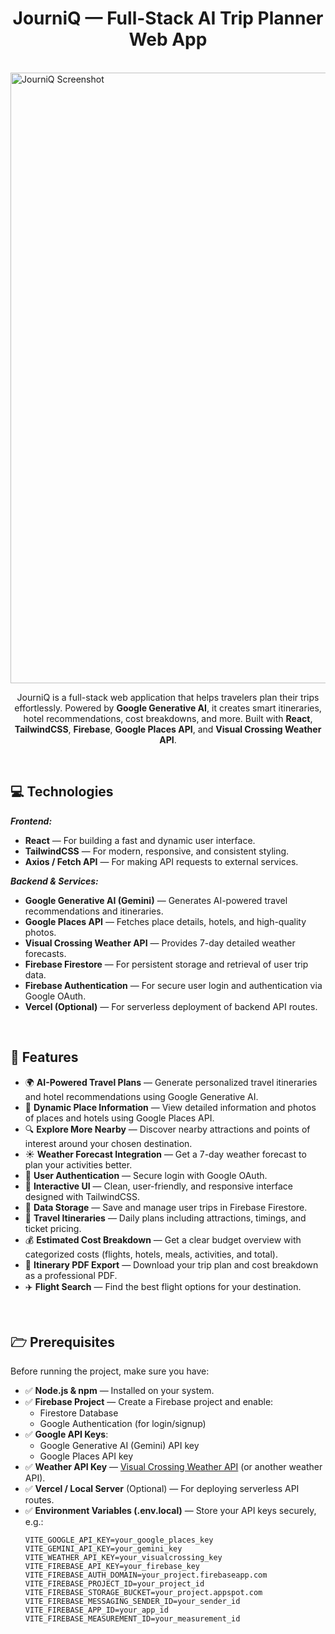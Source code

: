 <h1 align="center" style="font-weight: bold;"> JourniQ — Full-Stack AI Trip Planner Web App</h1>
<br>
<img width="1700" height="977" alt="JourniQ Screenshot" src="https://github.com/user-attachments/assets/ca393584-8440-4c02-bb44-879dd6986e68" />

<p align="center">
  JourniQ is a full-stack web application that helps travelers plan their trips effortlessly.  
  Powered by <b>Google Generative AI</b>, it creates smart itineraries, hotel recommendations, cost breakdowns, and more.  
  Built with <b>React</b>, <b>TailwindCSS</b>, <b>Firebase</b>, <b>Google Places API</b>, and <b>Visual Crossing Weather API</b>.
</p>
<br>

<h2 id="technologies">💻 Technologies</h2>

<b><em>Frontend:</em></b>

- **React** — For building a fast and dynamic user interface.  
- **TailwindCSS** — For modern, responsive, and consistent styling.  
- **Axios / Fetch API** — For making API requests to external services.  

<b><em>Backend & Services:</em></b>

- **Google Generative AI (Gemini)** — Generates AI-powered travel recommendations and itineraries.  
- **Google Places API** — Fetches place details, hotels, and high-quality photos.  
- **Visual Crossing Weather API** — Provides 7-day detailed weather forecasts.  
- **Firebase Firestore** — For persistent storage and retrieval of user trip data.  
- **Firebase Authentication** — For secure user login and authentication via Google OAuth.  
- **Vercel (Optional)** — For serverless deployment of backend API routes.  

<br>

<h2 id="features">🚀 Features</h2>

- 🌍 **AI-Powered Travel Plans** — Generate personalized travel itineraries and hotel recommendations using Google Generative AI.  
- 🏨 **Dynamic Place Information** — View detailed information and photos of places and hotels using Google Places API.  
- 🔍 **Explore More Nearby** — Discover nearby attractions and points of interest around your chosen destination.  
- ☀️ **Weather Forecast Integration** — Get a 7-day weather forecast to plan your activities better.  
- 🔐 **User Authentication** — Secure login with Google OAuth.  
- 🎨 **Interactive UI** — Clean, user-friendly, and responsive interface designed with TailwindCSS.  
- 💾 **Data Storage** — Save and manage user trips in Firebase Firestore.  
- 📅 **Travel Itineraries** — Daily plans including attractions, timings, and ticket pricing.  
- 💰 **Estimated Cost Breakdown** — Get a clear budget overview with categorized costs (flights, hotels, meals, activities, and total).  
- 📄 **Itinerary PDF Export** — Download your trip plan and cost breakdown as a professional PDF.  
- ✈️ **Flight Search** — Find the best flight options for your destination.  

<br>

<h2 id="pre">🗁 Prerequisites</h2>

Before running the project, make sure you have:  

- ✅ **Node.js & npm** — Installed on your system.  
- ✅ **Firebase Project** — Create a Firebase project and enable:  
  - Firestore Database  
  - Google Authentication (for login/signup)  
- ✅ **Google API Keys**:  
  - Google Generative AI (Gemini) API key  
  - Google Places API key  
- ✅ **Weather API Key** — [Visual Crossing Weather API](https://www.visualcrossing.com/weather-api) (or another weather API).  
- ✅ **Vercel / Local Server** (Optional) — For deploying serverless API routes.  
- ✅ **Environment Variables (.env.local)** — Store your API keys securely, e.g.:  
  ```env
  VITE_GOOGLE_API_KEY=your_google_places_key
  VITE_GEMINI_API_KEY=your_gemini_key
  VITE_WEATHER_API_KEY=your_visualcrossing_key
  VITE_FIREBASE_API_KEY=your_firebase_key
  VITE_FIREBASE_AUTH_DOMAIN=your_project.firebaseapp.com
  VITE_FIREBASE_PROJECT_ID=your_project_id
  VITE_FIREBASE_STORAGE_BUCKET=your_project.appspot.com
  VITE_FIREBASE_MESSAGING_SENDER_ID=your_sender_id
  VITE_FIREBASE_APP_ID=your_app_id
  VITE_FIREBASE_MEASUREMENT_ID=your_measurement_id

